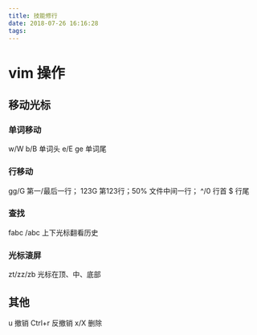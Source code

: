 ```yaml
---
title: 技能修行
date: 2018-07-26 16:16:28
tags:
---
```


# vim 操作
## 移动光标
### 单词移动
w/W  b/B 单词头
e/E  ge  单词尾
### 行移动
gg/G 第一/最后一行； 123G 第123行；50% 文件中间一行；
^/0 行首 $ 行尾
### 查找
fabc
/abc 上下光标翻看历史
### 光标滚屏
zt/zz/zb 光标在顶、中、底部
## 其他
u 撤销 Ctrl+r 反撤销
x/X 删除
